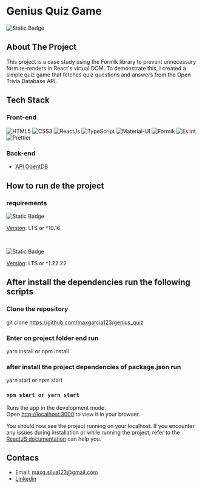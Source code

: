 # Genius Quiz Game

![Static Badge](https://img.shields.io/badge/Licence-MIT-green)

## About The Project

This project is a case study using the Formik library to prevent unnecessary form re-renders in React's virtual DOM. To demonstrate this, I created a simple quiz game that fetches quiz questions and answers from the Open Trivia Database API.

## Tech Stack

### Front-end

<div style="display: inline-block">  
  <img align="center" alt="HTML5" src="https://img.shields.io/badge/HTML5-E34F26?style=for-the-badge&logo=html5&logoColor=white"/>
  <img align="center" alt="CSS3" src="https://img.shields.io/badge/CSS3-1572B6?style=for-the-badge&logo=css3&logoColor=white"/>
  <img align="center" alt="ReactJs" src="https://img.shields.io/badge/React-61DAFB?style=for-the-badge&logo=react&logoColor=white&color:white"/>
  <img align="center" alt="TypeScript" src="https://img.shields.io/badge/TypeScript-007ACC?style=for-the-badge&logo=typescript&logoColor=white"/>
  <img align="center" alt="Material-UI" src="https://img.shields.io/badge/Material--UI-0081CB?style=for-the-badge&logo=material-ui&logoColor=white"/>
  <img align="center" alt="Formik" src="https://img.shields.io/badge/Formik-2563EB?style=for-the-badge&logo=formik&logoColor=white"/>
  <img align="center" alt="Eslint" src="https://img.shields.io/badge/eslint-3A33D1?style=for-the-badge&logo=eslint&logoColor=white"/>
  <img align="center" alt="Prettier" src="https://img.shields.io/badge/prettier-1A2C34?style=for-the-badge&logo=prettier&logoColor=F7BA3E"/>
</div>

### Back-end

- [API OpentDB](https://opentdb.com)

## How to run de the project

### requirements

![Static Badge](https://img.shields.io/badge/Node.js-43853D?style=for-the-badge&logo=node.js&logoColor=white)

[Version](https://nodejs.org/en/): LTS or ^10.16

<br/>

![Static Badge](https://img.shields.io/badge/yarn-2C8EBB?style=for-the-badge&logo=yarn&logoColor=white)

[Version](https://classic.yarnpkg.com/en/): LTS or ^1.22.22

## After install the dependencies run the following scripts

### Clone the repository

git clone https://github.com/maxgarcia123/genius_quiz

### Enter on project folder end run

yarn install or npm install

### after install the project dependencies of package.json run

yarn start or npm start

### `npm start or yarn start`

Runs the app in the development mode.\
Open [http://localhost:3000](http://localhost:3000) to view it in your browser.

You should now see the project running on your localhost. If you encounter any issues during installation or while running the project, refer to the [ReactJS documentation](https://react.dev/learn) can help you.

## Contacs

- Email: maxg.silva123@gmail.com
- [Linkedin](https://www.linkedin.com/in/max-garcia-silva-front-end-developer/)
